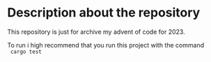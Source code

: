 <h1>
  Description about the repository
</h1>

<p>
  This repository is just for archive my advent of code for 2023.
</p>

<p>
 To run i high recommend that you run this project with the command
 <code>
 cargo test
 </code>
</p>
